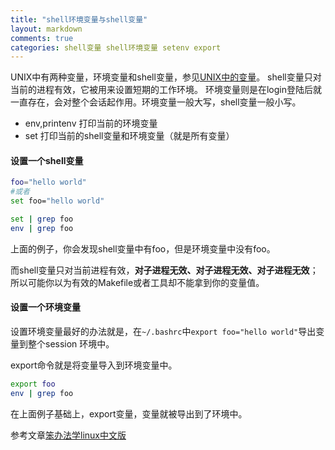 ```yaml
---
title: "shell环境变量与shell变量"
layout: markdown
comments: true
categories: shell变量 shell环境变量 setenv export
---
```


UNIX中有两种变量，环境变量和shell变量，参见[UNIX中的变量](http://www.ee.surrey.ac.uk/Teaching/Unix/unix8.html)。 shell变量只对当前的进程有效，它被用来设置短期的工作环境。 环境变量则是在login登陆后就一直存在，会对整个会话起作用。环境变量一般大写，shell变量一般小写。

- env,printenv 打印当前的环境变量
- set 打印当前的shell变量和环境变量（就是所有变量）


#### 设置一个shell变量
```bash
foo="hello world"
#或者
set foo="hello world"

set | grep foo
env | grep foo
```
上面的例子，你会发现shell变量中有foo，但是环境变量中没有foo。

而shell变量只对当前进程有效，__对子进程无效、对子进程无效、对子进程无效__；所以可能你以为有效的Makefile或者工具却不能拿到你的变量值。

#### 设置一个环境变量

设置环境变量最好的办法就是，在`~/.bashrc`中`export foo="hello world"`导出变量到整个session 环境中。

export命令就是将变量导入到环境变量中。

```bash
export foo
env | grep foo
```
在上面例子基础上，export变量，变量就被导出到了环境中。

参考文章[笨办法学linux中文版](https://wizardforcel.gitbooks.io/llthw/content/ex5.html)